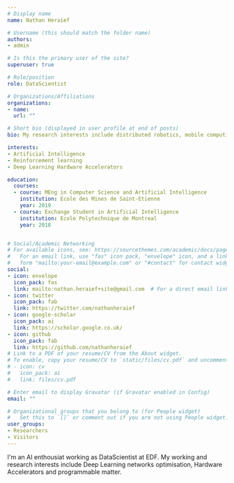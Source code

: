 ```yaml
---
# Display name
name: Nathan Heraief

# Username (this should match the folder name)
authors:
- admin

# Is this the primary user of the site?
superuser: true

# Role/position
role: DataScientist

# Organizations/Affiliations
organizations:
- name:
  url: ""

# Short bio (displayed in user profile at end of posts)
bio: My research interests include distributed robotics, mobile computing and programmable matter.

interests:
- Artificial Intelligence
- Reinforcement learning
- Deep Learning Hardware Accelerators

education:
  courses:
  - course: MEng in Computer Science and Artificial Intelligence
    institution: Ecole des Mines de Saint-Etienne
    year: 2019
  - course: Exchange Student in Artificial Intelligence
    institution: Ecole Polytechnique de Montreal
    year: 2018


# Social/Academic Networking
# For available icons, see: https://sourcethemes.com/academic/docs/page-builder/#icons
#   For an email link, use "fas" icon pack, "envelope" icon, and a link in the
#   form "mailto:your-email@example.com" or "#contact" for contact widget.
social:
- icon: envelope
  icon_pack: fas
  link: mailto:nathan.heraief+site@gmail.com  # For a direct email link, use "mailto:test@example.org".
- icon: twitter
  icon_pack: fab
  link: https://twitter.com/nathanheraief
- icon: google-scholar
  icon_pack: ai
  link: https://scholar.google.co.uk/
- icon: github
  icon_pack: fab
  link: https://github.com/nathanheraief
# Link to a PDF of your resume/CV from the About widget.
# To enable, copy your resume/CV to `static/files/cv.pdf` and uncomment the lines below.
# - icon: cv
#   icon_pack: ai
#   link: files/cv.pdf

# Enter email to display Gravatar (if Gravatar enabled in Config)
email: ""

# Organizational groups that you belong to (for People widget)
#   Set this to `[]` or comment out if you are not using People widget.
user_groups:
- Researchers
- Visitors
---
```


I'm an AI enthousiat working as DataScientist at EDF. My working and research interests include Deep Learning networks optimisation, Hardware Accelerators and programmable matter.
